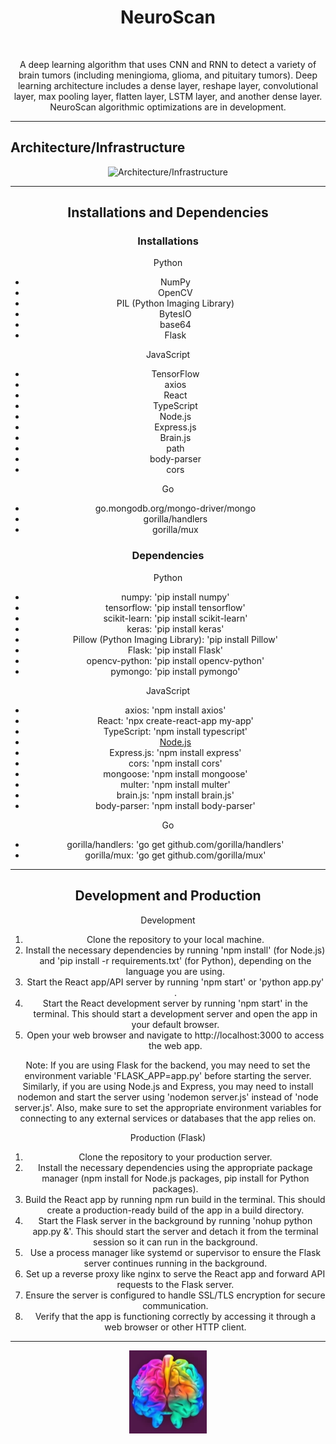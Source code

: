 <h1 align="center">NeuroScan</h1>
<br />

<p align="center">
A deep learning algorithm that uses CNN and RNN to detect a variety of brain tumors (including meningioma, glioma, and pituitary tumors). Deep learning architecture includes a dense layer, reshape layer, convolutional layer, max pooling layer, flatten layer, LSTM layer, and another dense layer. NeuroScan algorithmic optimizations are in development. 
</p>

---
<h2 >Architecture/Infrastructure </h2>

<div align="center">
  <p> 
    <img src="https://mermaid.ink/img/pako:eNqlU11PwjAU_Ss3TUy2BBIFNQYNiTC-t2kGvu2lboU1dO3SdQgS_rulA5kYo4l92XLPuafn3N1tUSRiglpoIXGWgBuEHPR5tEY8KxR4wciGer0NHSsgeYIzAgxviLTvS17HgF0rRF3BV4IVigqOWUl6eJVtsG6vYU6ZIjKvQXPdhCWRnDA7REeNrtFwtIaH15AJwShfVBUa64YpQ07fSaXRMY093dhnWCnCy6YToWcIfU1wCM8P1sG6atxBwanKbaP_RlUCAXFfAEeKrvA-wkmjbzQGew0pMqFnclC5ubwAiVXVUDmNoeYGvg_uVzNDA4406E5n3lFFT6e0ciKODHH8c6yxIUz-FWtiNNw_xSrH6JUfOdIYN2LntjxD838P6Bvi07n_5jf3UzFXqd6JU4ByITzC9YpQkeIaDJh5GuCZqoIqLDcwK1IhK1fuD6qhlMgU01iv-3ZfD5FKSEpC1NKvMZbLEIV8p3m4UGK64RFqKVmQGiqyWMd2KNZ_SYpac8zyz2ovpkrIQ3H3AW3v_m8?type=png)](https://mermaid.live/edit#pako:eNqlU11PwjAU_Ss3TUy2BBIFNQYNiTC-t2kGvu2lboU1dO3SdQgS_rulA5kYo4l92XLPuafn3N1tUSRiglpoIXGWgBuEHPR5tEY8KxR4wciGer0NHSsgeYIzAgxviLTvS17HgF0rRF3BV4IVigqOWUl6eJVtsG6vYU6ZIjKvQXPdhCWRnDA7REeNrtFwtIaH15AJwShfVBUa64YpQ07fSaXRMY093dhnWCnCy6YToWcIfU1wCM8P1sG6atxBwanKbaP_RlUCAXFfAEeKrvA-wkmjbzQGew0pMqFnclC5ubwAiVXVUDmNoeYGvg_uVzNDA4406E5n3lFFT6e0ciKODHH8c6yxIUz-FWtiNNw_xSrH6JUfOdIYN2LntjxD838P6Bvi07n_5jf3UzFXqd6JU4ByITzC9YpQkeIaDJh5GuCZqoIqLDcwK1IhK1fuD6qhlMgU01iv-3ZfD5FKSEpC1NKvMZbLEIV8p3m4UGK64RFqKVmQGiqyWMd2KNZ_SYpac8zyz2ovpkrIQ3H3AW3v_m8" alt = "Architecture/Infrastructure" >
</p> 

---
<h2 >Installations and Dependencies</h2>

<h3 >Installations</h3>

Python
* NumPy
* OpenCV
* PIL (Python Imaging Library)
* BytesIO
* base64
* Flask

JavaScript
* TensorFlow
* axios
* React
* TypeScript
* Node.js
* Express.js
* Brain.js
* path
* body-parser
* cors

Go
* go.mongodb.org/mongo-driver/mongo
* gorilla/handlers
* gorilla/mux

<h3 >Dependencies</h3>



Python
* numpy: 'pip install numpy'
* tensorflow: 'pip install tensorflow'
* scikit-learn: 'pip install scikit-learn'
* keras: 'pip install keras'
* Pillow (Python Imaging Library): 'pip install Pillow'
* Flask: 'pip install Flask'
* opencv-python: 'pip install opencv-python'
* pymongo: 'pip install pymongo'

JavaScript
* axios: 'npm install axios'
* React: 'npx create-react-app my-app'
* TypeScript: 'npm install typescript'
* [Node.js](https://nodejs.org/en/download)
* Express.js: 'npm install express'
* cors: 'npm install cors'
* mongoose: 'npm install mongoose'
* multer: 'npm install multer'
* brain.js: 'npm install brain.js'
* body-parser: 'npm install body-parser'

Go
* gorilla/handlers: 'go get github.com/gorilla/handlers'
* gorilla/mux: 'go get github.com/gorilla/mux'



---
<h2 >Development and Production</h2>

Development
1. Clone the repository to your local machine.
2. Install the necessary dependencies by running 'npm install' (for Node.js) and 'pip install -r requirements.txt' (for Python), depending on the language you are using.
3. Start the React app/API server by running 'npm start' or 'python app.py' .
4. Start the React development server by running 'npm start' in the terminal. This should start a development server and open the app in your default browser.
5. Open your web browser and navigate to http://localhost:3000 to access the web app.

Note: If you are using Flask for the backend, you may need to set the environment variable 'FLASK_APP=app.py' before starting the server. Similarly, if you are using Node.js and Express, you may need to install nodemon and start the server using 'nodemon server.js' instead of 'node server.js'. Also, make sure to set the appropriate environment variables for connecting to any external services or databases that the app relies on.

Production (Flask)
1. Clone the repository to your production server.
2. Install the necessary dependencies using the appropriate package manager (npm install for Node.js packages, pip install for Python packages).
3. Build the React app by running npm run build in the terminal. This should create a production-ready build of the app in a build directory.
4. Start the Flask server in the background by running 'nohup python app.py &'. This should start the server and detach it from the terminal session so it can run in the background.
5. Use a process manager like systemd or supervisor to ensure the Flask server continues running in the background.
6. Set up a reverse proxy like nginx to serve the React app and forward API requests to the Flask server.
7. Ensure the server is configured to handle SSL/TLS encryption for secure communication.
8. Verify that the app is functioning correctly by accessing it through a web browser or other HTTP client.


---
<div align="center">
  <p> 
    <img src="https://github.com/AbhiAlest/NeuroScan/blob/main/Logo/NeuroScan.png?raw=true" alt = "NeuroScan Logo" >
</p> 
